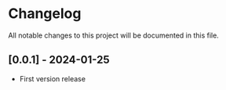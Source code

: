 # Changelog

All notable changes to this project will be documented in this file.

## [0.0.1] - 2024-01-25

- First version release
